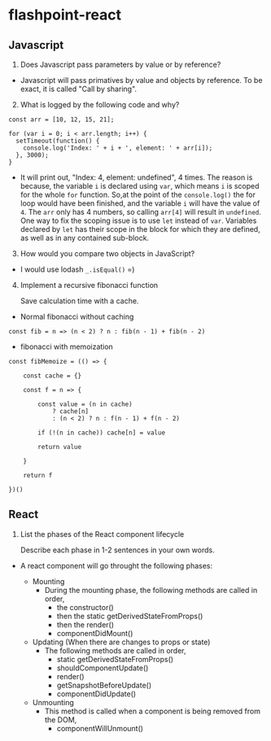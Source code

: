 # flashpoint-react

## Javascript
1.  Does Javascript pass parameters by value or by reference?

- Javascript will pass primatives by value and objects by reference.  To be exact, it is called "Call by sharing". 

2.  What is logged by the following code and why?
```
const arr = [10, 12, 15, 21];

for (var i = 0; i < arr.length; i++) {
  setTimeout(function() {
    console.log('Index: ' + i + ', element: ' + arr[i]);
  }, 3000);
}
```

- It will print out, "Index: 4, element: undefined", 4 times.  The reason is because, the variable `i` is declared using `var`, which means `i` is scoped for the whole `for` function.  So,at the point of the `console.log()` the for loop would have been finished, and the variable `i` will have the value of `4`.  The `arr` only has 4 numbers, so calling `arr[4]` will result in `undefined`. One way to fix the scoping issue is to use `let` instead of `var`.  Variables declared by `let` has their scope in the block for which they are defined, as well as in any contained sub-block.

3. How would you compare two objects in JavaScript?

- I would use lodash `_.isEqual()` =)
  
4.  Implement a recursive fibonacci function

    Save calculation time with a cache.

- Normal fibonacci without caching
```
const fib = n => (n < 2) ? n : fib(n - 1) + fib(n - 2)
```

- fibonacci with memoization
```
const fibMemoize = (() => {
    
    const cache = {}
    
    const f = n => {
        
        const value = (n in cache)
            ? cache[n]
            : (n < 2) ? n : f(n - 1) + f(n - 2)
        
        if (!(n in cache)) cache[n] = value
        
        return value
        
    }
    
    return f
    
})()
```

## React

1.  List the phases of the React component lifecycle
    
    Describe each phase in 1-2 sentences in your own words.

- A react component will go throught the following phases:

    - Mounting
        - During the mounting phase, the following methods are called in order,
            - the constructor()
            - then the static getDerivedStateFromProps()
            - then the render()
            - componentDidMount()
    - Updating (When there are changes to props or state)
        - The following methods are called in order,
            - static getDerivedStateFromProps()
            - shouldComponentUpdate()
            - render()
            - getSnapshotBeforeUpdate()
            - componentDidUpdate()
    - Unmounting
        - This method is called when a component is being removed from the DOM,
            - componentWillUnmount()

